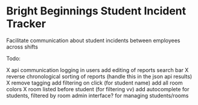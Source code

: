 # Bright Beginnings Student Incident Tracker

Facilitate communication about student incidents between employees across shifts


Todo:

X api communication
logging in users
add editing of reports
search bar
X reverse chronological sorting of reports (handle this in the json api results)
X remove tagging
add filtering on click (for student name)
add all room colors
X room listed before student (for filtering vv)
add autocomplete for students, filtered by room
admin interface? for managing students/rooms
